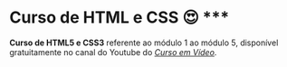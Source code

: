 # Curso de HTML e CSS 😍 *** 

**Curso de HTML5 e CSS3** referente ao módulo 1 ao módulo 5, disponível gratuitamente no canal do Youtube do [*Curso em Vídeo*](https://www.youtube.com/c/CursoemV%C3%ADdeo).
